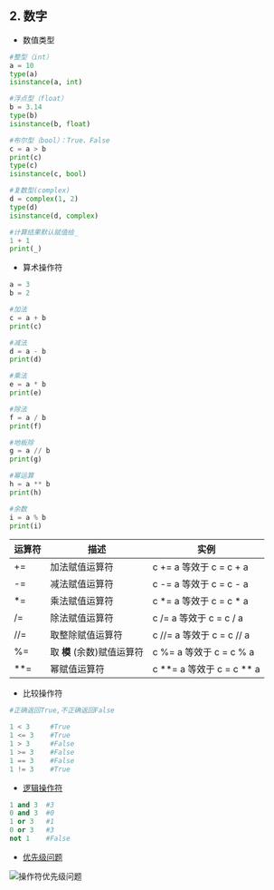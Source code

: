 ## 2. 数字

- 数值类型
```python
#整型（int）
a = 10
type(a)
isinstance(a, int)

#浮点型（float）
b = 3.14
type(b)
isinstance(b, float)

#布尔型（bool）：True、False
c = a > b
print(c)
type(c)
isinstance(c, bool)

#复数型(complex)
d = complex(1, 2)
type(d)
isinstance(d, complex)

#计算结果默认赋值给_
1 + 1
print(_)
```
 - 算术操作符
```python
a = 3
b = 2

#加法
c = a + b
print(c)

#减法
d = a - b
print(d)

#乘法
e = a * b
print(e)

#除法
f = a / b
print(f)

#地板除
g = a // b
print(g)

#幂运算
h = a ** b
print(h)

#余数
i = a % b
print(i)
```

| 运算符 | 描述 | 实例 |
| --- | --- | --- |
| += | 加法赋值运算符 | c += a 等效于 c = c + a |
| -= | 减法赋值运算符 | c -= a 等效于 c = c - a |
| *= | 乘法赋值运算符	 | c *= a 等效于 c = c * a |
| /= | 除法赋值运算符 | c /= a 等效于 c = c / a |
| //= | 取整除赋值运算符 | c //= a 等效于 c = c // a |
| %= | 取 **模** (余数)赋值运算符 | c %= a 等效于 c = c % a |
| **= | 幂赋值运算符 | c **= a 等效于 c = c ** a |

 - 比较操作符
```python
#正确返回True,不正确返回False

1 < 3     #True
1 <= 3    #True
1 > 3     #False
1 >= 3    #False
1 == 3    #False
1 != 3    #True
```
 - [逻辑操作符](https://blog.csdn.net/lqzdreamer/article/details/77171255)
```python
1 and 3  #3
0 and 3  #0
1 or 3   #1
0 or 3   #3
not 1    #False
```
 - [优先级问题](http://c.biancheng.net/view/2190.html)
 
![操作符优先级问题](https://img-blog.csdnimg.cn/20190310213007542.png?x-oss-process=image/watermark,type_ZmFuZ3poZW5naGVpdGk,shadow_10,text_aHR0cHM6Ly9ibG9nLmNzZG4ubmV0L2E3NjY1NDM5ODQ=,size_16,color_FFFFFF,t_70)
